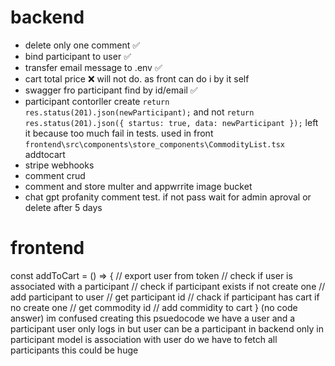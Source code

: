 # backend
- delete only one comment ✅
- bind participant to user ✅
- transfer email message to .env ✅
- cart total price ❌ will not do. as front can do i by it self
- swagger fro participant find by id/email ✅
- participant contorller create `return res.status(201).json(newParticipant);` and not `return res.status(201).json({ startus: true, data: newParticipant });` left it because too much fail in tests. used in front `frontend\src\components\store_components\CommodityList.tsx` addtocart
- stripe webhooks
- comment crud
- comment and store multer and appwrrite image bucket
- chat gpt profanity comment test. if not pass wait for admin aproval or delete after 5 days

# frontend
const addToCart = () => { // export user from token // check if user is associated with a participant // check if participant exists if not create one // add participant to user // get participant id // chack if participant has cart if no create one // get commodity id // add commidity to cart } (no code answer) im confused creating this psuedocode we have a user and a participant user only logs in but user can be a participant in backend only in participant model is association with user do we have to fetch all participants this could be huge